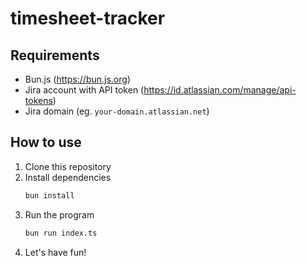 # timesheet-tracker

## Requirements
- Bun.js (https://bun.js.org)
- Jira account with API token (https://id.atlassian.com/manage/api-tokens)
- Jira domain (eg. `your-domain.atlassian.net`)

## How to use
1. Clone this repository
2. Install dependencies
    ```bash
    bun install
    ```
3. Run the program
    ```bash
    bun run index.ts
    ```
4. Let's have fun!
